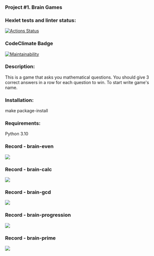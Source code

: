 ### Project #1. Brain Games

### Hexlet tests and linter status:
[![Actions Status](https://github.com/lisa-gold/python-project-49/workflows/hexlet-check/badge.svg)](https://github.com/lisa-gold/python-project-49/actions)

### CodeClimate Badge
[![Maintainability](https://api.codeclimate.com/v1/badges/3cefe61c523850122157/maintainability)](https://codeclimate.com/github/lisa-gold/python-project-49/maintainability)

### Description:
This is a game that asks you mathematical questions. You should give 3 correct answers in a row for each question to win.
To start write game's name.

### Installation:
make package-install

### Requirements:
Python 3.10

### Record - brain-even
<a href="https://asciinema.org/a/cKBLPg30BMvG3vXlYB53VQqKz" target="_blank"><img src="https://asciinema.org/a/cKBLPg30BMvG3vXlYB53VQqKz.svg" /></a>

### Record - brain-calc
<a href="https://asciinema.org/a/tRNlD2u6CWyHYHD5t22APbBp7" target="_blank"><img src="https://asciinema.org/a/tRNlD2u6CWyHYHD5t22APbBp7.svg" /></a>

### Record - brain-gcd
<a href="https://asciinema.org/a/yy0kbAZE8xpLMpDPWbFD0bzy5" target="_blank"><img src="https://asciinema.org/a/yy0kbAZE8xpLMpDPWbFD0bzy5.svg" /></a>

### Record - brain-progression
<a href="https://asciinema.org/a/eGnnjn2W3CHszmZDOwoh2BoGV" target="_blank"><img src="https://asciinema.org/a/eGnnjn2W3CHszmZDOwoh2BoGV.svg" /></a>

### Record - brain-prime
<a href="https://asciinema.org/a/DU2atl86N5L5TVr6MFHnjCWxC" target="_blank"><img src="https://asciinema.org/a/DU2atl86N5L5TVr6MFHnjCWxC.svg" /></a>
